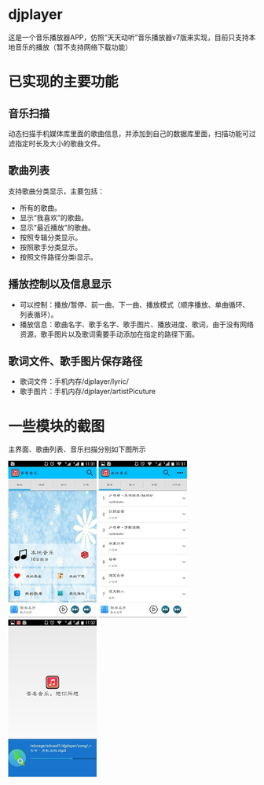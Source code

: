 # djplayer
这是一个音乐播放器APP，仿照“天天动听”音乐播放器v7版来实现，目前只支持本地音乐的播放（暂不支持网络下载功能）

# 已实现的主要功能
## 音乐扫描
动态扫描手机媒体库里面的歌曲信息，并添加到自己的数据库里面，扫描功能可过滤指定时长及大小的歌曲文件。 

## 歌曲列表
支持歌曲分类显示，主要包括：
- 所有的歌曲。
- 显示“我喜欢”的歌曲。
- 显示“最近播放”的歌曲。
- 按照专辑分类显示。
- 按照歌手分类显示。
- 按照文件路径分类i显示。

## 播放控制以及信息显示
- 可以控制：播放/暂停、前一曲、下一曲、播放模式（顺序播放、单曲循环、列表循环）。
- 播放信息：歌曲名字、歌手名字、歌手图片、播放进度、歌词，由于没有网络资源，歌手图片以及歌词需要手动添加在指定的路径下面。

## 歌词文件、歌手图片保存路径
- 歌词文件：手机内存/djplayer/lyric/
- 歌手图片：手机内存/djplayer/artistPicuture   

# 一些模块的截图
主界面、歌曲列表、音乐扫描分别如下图所示

![主界面](https://raw.githubusercontent.com/JaffarOu/djplayer/master/PictureInReadMe/main.jpg)
![歌曲列表](https://raw.githubusercontent.com/JaffarOu/djplayer/master/PictureInReadMe/songList.jpg)  
![音乐扫描](https://raw.githubusercontent.com/JaffarOu/djplayer/master/PictureInReadMe/scanSong.jpg)
